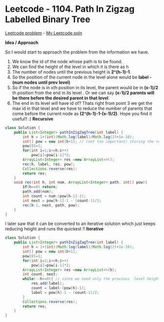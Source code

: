 # Leetcode - 1104. Path In Zigzag Labelled Binary Tree
[Leetcode problem](https://leetcode.com/problems/path-in-zigzag-labelled-binary-tree/) - [My Leetcode soln](https://leetcode.com/problems/path-in-zigzag-labelled-binary-tree/discuss/1428745/Java-O(n)-simple-recursive-solution-with-explanation)

**Idea / Approach**

So I would start to approach the problem from the information we have.

1. We know the id of the node whose path is to be found.
1. We can find the height of the level in which it is there as h
1. The number of nodes until the previous height is **2^(h-1)-1**.
1. So the position of the current node in the level alone would be **label - (num nodes until prev level)**
1. So if the node is in xth position in its level, the parent would be in **(x-1)/2** th position from the end in its level . Or we can say **(x-1)/2 parents will be there before the desired parent in that level**.
1. The end in its level will have id of? Thats right from point 3 we get the max id in that level and we have to reduce the number of parents that come before the current node as **(2^(h-1)-1-(x-1)/2)**.
Hope you find it useful!! :)
**Recursive**
```java
class Solution {
    public List<Integer> pathInZigZagTree(int label) {
        int h = 1+(int)(Math.log(label)/Math.log(2)+1e-10);
        int[] pow = new int[h+1]; // (not too important) storing the required powers so that it doesn't have to be recalculated for each level
        pow[0]=1;
        for(int i=1;i<=h;i++)
            pow[i]=pow[i-1]*2;
        ArrayList<Integer> res =new ArrayList<>();
        rec(h, label, res, pow);
        Collections.reverse(res);
        return res;
    }
    void rec(int h, int num, ArrayList<Integer> path, int[] pow){
        if(h==0) return;
        path.add(num);
        int count = num-(pow[h-1]-1);
        int next = pow[h-1]-1 - (count-1)/2;
        rec(h-1, next, path, pow);
    }
}
```
I later saw that it can be converted to an iterative solution which just keeps reducing height and runs the quickest !!
**Iterative**

```java
class Solution {
    public List<Integer> pathInZigZagTree(int label) {
        int h = 1+(int)(Math.log(label)/Math.log(2)+1e-10);
        int[] pow = new int[h+1]; 
        pow[0]=1;
        for(int i=1;i<=h;i++)
            pow[i]=pow[i-1]*2;
        ArrayList<Integer> res =new ArrayList<>(h);
        int count, next;
        while(--h>=0){ // since we need only the previous  level height and not the current height we can reduce and use the same for finding the number of elements in the previous level and the parent label
            res.add(label);
            count = label-(pow[h]-1);
            label = pow[h]-1 - (count-1)/2;
        }
        Collections.reverse(res);
        return res;
    }
}
```